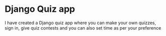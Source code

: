 # Django Quiz app
I have created a Django quiz app where you can make your own quizzes, sign in,  give quiz contests and you can also set time as per your preference 
